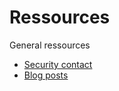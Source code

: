 # Ressources

General ressources
  - [Security contact](./contact.md)
  - [Blog posts](./tob_blogposts.md)